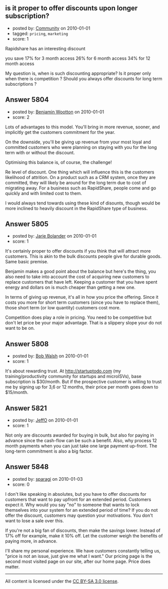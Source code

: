 ## is it proper to offer discounts upon longer subscription?

- posted by: [Community](https://stackexchange.com/users/-1/-1-community) on 2010-01-01
- tagged: `pricing`, `marketing`
- score: 1

Rapidshare has an interesting discount

you save 17% for 3 month access
26% for 6 month access
34% for 12 month access

My question is, when is such discounting appropriate? Is it proper only when there is competition ? Should you always offer discounts for long term subscriptions ?




## Answer 5804

- posted by: [Benjamin Wootton](https://stackexchange.com/users/-1/2094-benjamin-wootton) on 2010-01-01
- score: 2

Lots of advantages to this model.  You'll bring in more revenue, sooner, and implicitly get the customers commitment for the year. 

On the downside, you'll be giving up revenue from your most loyal and committed customers who were planning on staying with you for the long term with or without the discount.   

Optimising this balance is, of course, the challenge!  

Re level of discount.  One thing which will influence this is the customers likelihood of attrition.  On a product such as a CRM system, once they are committed, they will likely be around for the long term due to cost of migrating away.  For a business such as RapidShare, people come and go quickly and with limited cost to them.  

I would always tend towards using these kind of disounts, though would be more inclined to heavily discount in the RapidShare type of business.


## Answer 5805

- posted by: [Jarie Bolander](https://stackexchange.com/users/-1/585-jarie-bolander) on 2010-01-01
- score: 1

It's certainly proper to offer discounts if you think that will attract more customers. This is akin to the bulk discounts people give for durable goods. Same basic premise.

Benjamin makes a good point about the balance but here's the thing, you also need to take into account the cost of acquiring new customers to replace customers that have left. Keeping a customer that you have spent energy and dollars on is much cheaper than getting a new one.

In terms of giving up revenue, it's all in how you price the offering. Since it costs you more for short term customers (since you have to replace them), those short term (or low quantity) customers cost more.

Competition does play a role in pricing. You need to be competitive but don't let price be your major advantage. That is a slippery slope your do not want to be on.


## Answer 5808

- posted by: [Bob Walsh](https://stackexchange.com/users/-1/346-bob-walsh) on 2010-01-01
- score: 1

<p>It's about rewarding trust. At <a href="http://startuptodo.com" rel="nofollow">http://startuptodo.com</a> (my training/productivity community for startups and microISVs), base subscription is $30/month. But if the prospective customer is willing to trust me by signing up for 3,6 or 12 months, their price per month goes down to $15/month.</p>



## Answer 5821

- posted by: [JeffO](https://stackexchange.com/users/-1/1796-jeffo) on 2010-01-01
- score: 1

Not only are discounts awarded for buying in bulk, but also for paying in advance since the cash-flow can be such a benefit. Also, why process 12 month payments when you can just take one large payment up-front. The long-term commitment is also a big factor.


## Answer 5848

- posted by: [sparagi](https://stackexchange.com/users/-1/2117-sparagi) on 2010-01-03
- score: 0

I don't like speaking in absolutes, but you have to offer discounts for customers that want to pay upfront for an extended period.  Customers expect it.  Why would you say "no" to someone that wants to lock themselves into your system for an extended period of time?  If you do not offer the discount, customers may question your motivations.  You don't want to lose a sale over this.  

If you're not a big fan of discounts, then make the savings lower.  Instead of 17% off for example, make it 10% off.  Let the customer weigh the benefits of paying more, in advance.  

I'll share my personal experience.  We have customers constantly telling us, "price is not an issue, just give me what I want."  Our pricing page is the second most visited page on our site, after our home page.  Price does matter.   





---

All content is licensed under the [CC BY-SA 3.0 license](https://creativecommons.org/licenses/by-sa/3.0/).
